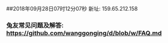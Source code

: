 ##2018年09月28日07时12分07秒 新址: 159.65.212.158
### 兔友常见问题及解答: https://github.com/wanggonging/d/blob/w/FAQ.md
